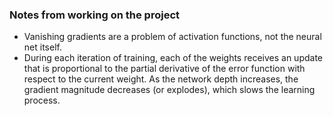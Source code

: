 ### Notes from working on the project  
  - Vanishing gradients are a problem of activation functions, not the neural net itself.
  - During each iteration of training, each of the weights receives an update that is proportional to the partial derivative of the error function with respect to the current weight. As the network depth increases, the gradient magnitude decreases (or explodes), which slows the learning process.